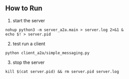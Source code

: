 ## How to Run
1. start the server
```
nohup python3 -m server_a2a.main > server.log 2>&1 &
echo $! > server.pid
```
2. test run a client
```
python client_a2a/simple_messaging.py
```
3. stop the server
```
kill $(cat server.pid) && rm server.pid server.log
```
